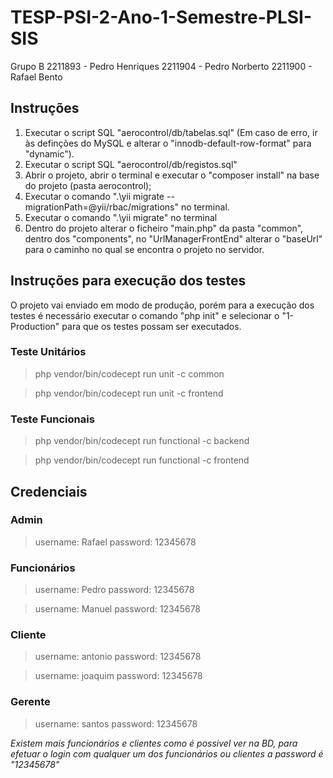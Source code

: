 # TESP-PSI-2-Ano-1-Semestre-PLSI-SIS

Grupo B
2211893 - Pedro Henriques
2211904 - Pedro Norberto
2211900 - Rafael Bento

## Instruções 
1. Executar o script SQL "aerocontrol/db/tabelas.sql" (Em caso de erro, ir às definções do MySQL e alterar o "innodb-default-row-format" para "dynamic").
2. Executar o script SQL "aerocontrol/db/registos.sql"
3. Abrir o projeto, abrir o terminal e executar o "composer install" na base do projeto (pasta aerocontrol);
4. Executar o comando ".\yii migrate --migrationPath=@yii/rbac/migrations" no terminal.
5. Executar o comando ".\yii migrate" no terminal
6. Dentro do projeto alterar o ficheiro "main.php" da pasta "common", dentro dos "components", no "UrlManagerFrontEnd" alterar o "baseUrl" para o caminho no qual se encontra o projeto no servidor.

## Instruções para execução dos testes
O projeto vai enviado em modo de produção, porém para a execução dos testes é necessário executar o comando "php init" e selecionar o "1- Production" para que os testes possam ser executados.

### Teste Unitários
>php vendor/bin/codecept run unit -c common

>php vendor/bin/codecept run unit -c frontend

### Teste Funcionais
>php vendor/bin/codecept run functional -c backend

>php vendor/bin/codecept run functional -c frontend



## Credenciais

### Admin

>username: Rafael
password: 12345678

### Funcionários

> username: Pedro
password: 12345678

>username: Manuel
password: 12345678

### Cliente

>username: antonio
password: 12345678

>username: joaquim
password: 12345678

### Gerente

>username: santos
password: 12345678

*Existem mais funcionários e clientes como é possivel ver na BD, para efetuar o login com qualquer um dos funcionários ou clientes a password é "12345678"*